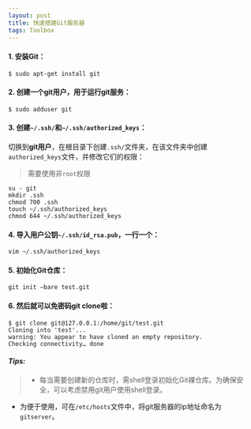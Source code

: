 ```yaml
---
layout: post
title: 快速搭建Git服务器
tags: Toolbox
---
```


#### 1. 安装Git：

	$ sudo apt-get install git

#### 2. 创建一个git用户，用于运行git服务：

	$ sudo adduser git

#### 3. 创建`~/.ssh/`和`~/.ssh/authorized_keys`：

切换到**git用户**，在根目录下创建`.ssh/`文件夹，在该文件夹中创建`authorized_keys`文件，并修改它们的权限：

> 需要使用非`root`权限

	su - git
	mkdir .ssh
	chmod 700 .ssh
	touch ~/.ssh/authorized_keys 
	chmod 644 ~/.ssh/authorized_keys

#### 4. 导入用户公钥`~/.ssh/id_rsa.pub`，一行一个：

	vim ~/.ssh/authorized_keys

#### 5. 初始化Git仓库：

	git init —bare test.git
 
#### 6. 然后就可以免密码git clone啦：

	$ git clone git@127.0.0.1:/home/git/test.git
	Cloning into 'test'...
	warning: You appear to have cloned an empty repository.
	Checking connectivity… done

#### *Tips:*
> - 每当需要创建新的仓库时，需shell登录初始化Git裸仓库。为确保安全，可以考虑禁用git用户使用shell登录。
- 为便于使用，可在`/etc/hosts`文件中，将git服务器的ip地址命名为`gitserver`。